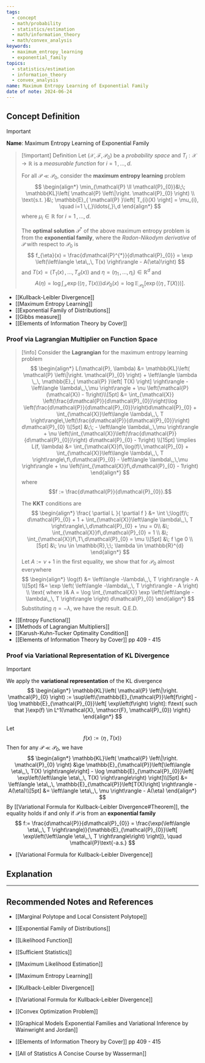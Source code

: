 ```yaml
---
tags:
  - concept
  - math/probability
  - statistics/estimation
  - math/information_theory
  - math/convex_analysis
keywords:
  - maximum_entropy_learning
  - exponential_family
topics:
  - statistics/estimation
  - information_theory
  - convex_analysis
name: Maximum Entropy Learning of Exponential Family
date of note: 2024-06-24
---
```


## Concept Definition

>[!important]
>**Name**: Maximum Entropy Learning of Exponential Family

>[!important] Definition
>Let $(\mathcal{X}, \mathscr{F}, \mathcal{P}_{0})$ be a *probability space* and $T_{i}: \mathcal{X} \to \mathbb{R}$ is a *measurable function* for $i=1 \,{,}\ldots{,}\,d$. 
>
>For all $\mathcal{P} \ll \mathcal{P}_{0}$, consider the **maximum entropy learning** problem
>$$
>\begin{align*}
> \min_{\mathcal{P} \ll \mathcal{P}_{0}}&\;\; \mathbb{KL}\left( \mathcal{P} \left\|\right. \mathcal{P}_{0} \right) \\
> \text{s.t. }&\; \mathbb{E}_{ \mathcal{P} }\left[  T_{i}(X) \right] = \mu_{i}, \quad i=1 \,{,}\ldots{,}\,d
>\end{align*}
>$$
>where $\mu_{i} \in \mathbb{R}$ for  $i=1 \,{,}\ldots{,}\,d$.
>
>The **optimal solution** $\mathcal{P}^{*}$ of the above maximum entropy problem is from the **exponential family**, where the *Radon-Nikodym derivative* of $\mathcal{P}$ with respect to $\mathcal{P}_{0}$ is
>$$
> f_{\eta}(x) = \frac{d\mathcal{P}^{*}}{d\mathcal{P}_{0}} = \exp \left(\left\langle  \eta\,,\, T(x) \right\rangle - A(\eta)\right)
>$$
>and $T(x) = (T_{1}(x) \,{,}\ldots{,}\,T_{d}(x))$ and $\eta = (\eta_{1} \,{,}\ldots{,}\,\eta_{i}) \in \mathbb{R}^d$ and 
>$$A(\eta) = \log \int_{\mathcal{X}} \exp \left(\left\langle  \eta\,,\, T(x) \right\rangle \right)d\mathcal{P}_{0}(x)  = \log \mathbb{E}_{ \mathcal{P}_{0} }\left[ \exp \left(\left\langle  \eta\,,\, T(X) \right\rangle\right) \right].$$

- [[Kullback-Leibler Divergence]]
- [[Maximum Entropy Learning]]
- [[Exponential Family of Distributions]]
- [[Gibbs measure]]
- [[Elements of Information Theory by Cover]]

### Proof via Lagrangian Multiplier on Function Space

>[!info]
>Consider the **Lagrangian** for the maximum entropy learning problem
>$$
>\begin{align*}
> L(\mathcal{P}, \lambda) &=   \mathbb{KL}\left( \mathcal{P} \left\|\right. \mathcal{P}_{0} \right)    + \left\langle  \lambda \,,\, \mathbb{E}_{ \mathcal{P} }\left[  T(X) \right] \right\rangle - \left\langle  \lambda\,,\,\mu \right\rangle + \nu \left(\mathcal{P}(\mathcal{X}) - 1\right)\\[5pt]
>  &= \int_{\mathcal{X}} \left(\frac{d\mathcal{P}}{d\mathcal{P}_{0}}\right)\log \left(\frac{d\mathcal{P}}{d\mathcal{P}_{0}}\right)d\mathcal{P}_{0} + \int_{\mathcal{X}}\left\langle  \lambda\,,\, T \right\rangle\,\left(\frac{d\mathcal{P}}{d\mathcal{P}_{0}}\right) d\mathcal{P}_{0} \\[5pt]
>  &\;\; - \left\langle  \lambda\,,\,\mu \right\rangle + \nu \left(\int_{\mathcal{X}}\left(\frac{d\mathcal{P}}{d\mathcal{P}_{0}}\right) d\mathcal{P}_{0} - 1\right) \\[15pt]
>  \implies L(f, \lambda) &= \int_{\mathcal{X}}f\,\log(f)\,\mathcal{P}_{0} + \int_{\mathcal{X}}\left\langle \lambda\,,\, T \right\rangle\,f\,d\mathcal{P}_{0} - \left\langle  \lambda\,,\,\mu \right\rangle + \nu \left(\int_{\mathcal{X}}f\,d\mathcal{P}_{0} - 1\right)
>\end{align*}
>$$
>where 
>$$f := \frac{d\mathcal{P}}{d\mathcal{P}_{0}}.$$
>
>The **KKT** conditions are 
>$$
>\begin{align*}
> \frac{ \partial L }{ \partial f } &= \int \;\log(f)\; d\mathcal{P}_{0} + 1 + \int_{\mathcal{X}}\left\langle \lambda\,,\, T \right\rangle\,\,d\mathcal{P}_{0} + \nu = 0\\
> &\; \int_{\mathcal{X}}f\,d\mathcal{P}_{0} = 1 \\
> &\; \int_{\mathcal{X}}f\,T\,d\mathcal{P}_{0} = \mu \\[5pt]
> &\; f \ge 0 \\[5pt]
> &\; \nu \in \mathbb{R},\;\; \lambda \in \mathbb{R}^{d}
>\end{align*}
>$$
>Let $A := \nu + 1$ in the first equality, we show that for $\mathcal{P}_{0}$ almost everywhere 
>$$
>\begin{align*}
>\log(f) &= \left\langle -\lambda\,,\, T \right\rangle - A \\[5pt]
> f&= \exp \left( \left\langle -\lambda\,,\, T \right\rangle - A \right) \\
> \text{ where }& A = \log \int_{\mathcal{X}} \exp \left(\left\langle -\lambda\,,\, T \right\rangle \right) d\mathcal{P}_{0}
>\end{align*}
>$$
>Substituting $\eta = - \lambda$, we have the result. Q.E.D.

- [[Entropy Functional]]
- [[Methods of Lagrangian Multipliers]]
- [[Karush-Kuhn-Tucker Optimality Condition]]
- [[Elements of Information Theory by Cover]] pp 409 - 415

### Proof via Variational Representation of KL Divergence

>[!important] 
>We apply the **variational representation** of the KL divergence
>$$
>\begin{align*}
>\mathbb{KL}\left( \mathcal{P} \left\|\right. \mathcal{P}_{0} \right) := \sup\left\{\mathbb{E}_{\mathcal{P}}\left[f\right] - \log \mathbb{E}_{\mathcal{P}_{0}}\left[ \exp\left(f\right) \right]: f\text{ such that }\exp(f) \in  L^1(\mathcal{X}, \mathscr{F}, \mathcal{P}_{0})  \right\}
\end{align*}
>$$
>
>Let $$f(x) := \left\langle  \eta\,,\, T(x)   \right\rangle$$   Then for any $\mathcal{P} \ll \mathcal{P}_{0}$, we have 
>$$
>\begin{align*}
>\mathbb{KL}\left( \mathcal{P} \left\|\right. \mathcal{P}_{0} \right) &\ge \mathbb{E}_{\mathcal{P}}\left[\left\langle  \eta\,,\, T(X) \right\rangle\right] - \log \mathbb{E}_{\mathcal{P}_{0}}\left[ \exp\left(\left\langle  \eta\,,\, T(X)   \right\rangle\right) \right]\\[5pt]
>&= \left\langle  \eta\,,\, \mathbb{E}_{\mathcal{P}}\left[T(X)\right] \right\rangle - A(\eta)\\[5pt]
>&= \left\langle  \eta\,,\, \mu \right\rangle - A(\eta)
>\end{align*}
>$$
>By  [[Variational Formula for Kullback-Leibler Divergence#Theorem]], the equality holds if and only if $\mathcal{P}$ is from an **exponential family**
>$$
>f:= \frac{d\mathcal{P}}{d\mathcal{P}_{0}} = \frac{\exp(\left\langle  \eta\,,\, T   \right\rangle)}{\mathbb{E}_{\mathcal{P}_{0}}\left[ \exp\left(\left\langle  \eta\,,\, T   \right\rangle\right) \right]}, \quad \mathcal{P}\text{-a.s.} 
>$$

- [[Variational Formula for Kullback-Leibler Divergence]]



## Explanation






-----------
##  Recommended Notes and References

- [[Marginal Polytope and Local Consistent Polytope]]

- [[Exponential Family of Distributions]]


- [[Likelihood Function]]
- [[Sufficient Statistics]]


- [[Maximum Likelihood Estimation]]
- [[Maximum Entropy Learning]]

- [[Kullback-Leibler Divergence]]
- [[Variational Formula for Kullback-Leibler Divergence]]

- [[Convex Optimization Problem]]


- [[Graphical Models Exponential Families and Variational Inference by Wainwright and Jordan]]
- [[Elements of Information Theory by Cover]] pp 409 - 415
- [[All of Statistics A Concise Course by Wasserman]]

